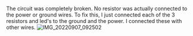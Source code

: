 The circuit was completely broken. No resistor was actually connected to the power or ground wires. To fix this, I just connected each of the 3 resistors and led's to the ground and the power. I connected these with other wires.
![IMG_20220907_092502](https://user-images.githubusercontent.com/101433010/188917498-185701f4-b428-4256-a3aa-683fb1cabc4b.jpg)

